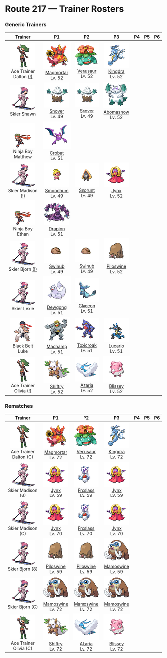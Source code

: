 # Route 217 — Trainer Rosters

### Generic Trainers

| Trainer | P1 | P2 | P3 | P4 | P5 | P6 |
|:-------:|:--:|:--:|:--:|:--:|:--:|:--:|
| ![Ace Trainer Dalton (!)](../../assets/trainers/ace_trainer.png "Ace Trainer Dalton (!)")<br>Ace Trainer Dalton [(!)](#rematches) | ![Magmortar](../../assets/sprites/magmortar/front.gif "Magmortar: When launching 3,600 degrees F fireballs, its body takes on a whitish hue from the intense heat.")<br>[Magmortar](../../pokemon/magmortar.md/)<br>Lv. 52 | ![Venusaur](../../assets/sprites/venusaur/front.gif "Venusaur: After a rainy day, the flower on its back smells stronger. The scent attracts other Pokémon.")<br>[Venusaur](../../pokemon/venusaur.md/)<br>Lv. 52 | ![Kingdra](../../assets/sprites/kingdra/front.gif "Kingdra: It lives in caves on the seafloor and creates giant whirlpools every time it moves.")<br>[Kingdra](../../pokemon/kingdra.md/)<br>Lv. 52 |
| ![Skier Shawn](../../assets/trainers/skier.png "Skier Shawn")<br>Skier Shawn | ![Snover](../../assets/sprites/snover/front.gif "Snover: Seemingly curious about people, they gather around footsteps they find on snowy mountains.")<br>[Snover](../../pokemon/snover.md/)<br>Lv. 49 | ![Snover](../../assets/sprites/snover/front.gif "Snover: Seemingly curious about people, they gather around footsteps they find on snowy mountains.")<br>[Snover](../../pokemon/snover.md/)<br>Lv. 49 | ![Abomasnow](../../assets/sprites/abomasnow/front.gif "Abomasnow: They appear when the snow flowers bloom. When the petals fall, they retreat to places unknown again.")<br>[Abomasnow](../../pokemon/abomasnow.md/)<br>Lv. 52 |
| ![Ninja Boy Matthew](../../assets/trainers/ninja_boy.png "Ninja Boy Matthew")<br>Ninja Boy Matthew | ![Crobat](../../assets/sprites/crobat/front.gif "Crobat: The transformation of its legs into wings made it better at flying, but more clumsy at walking.")<br>[Crobat](../../pokemon/crobat.md/)<br>Lv. 51 |
| ![Skier Madison (!)](../../assets/trainers/skier.png "Skier Madison (!)")<br>Skier Madison [(!)](#rematches) | ![Smoochum](../../assets/sprites/smoochum/front.gif "Smoochum: It tests everything by touching with its lips, which remember what it likes and dislikes.")<br>[Smoochum](../../pokemon/smoochum.md/)<br>Lv. 49 | ![Snorunt](../../assets/sprites/snorunt/front.gif "Snorunt: It is said that several SNORUNT gather under giant leaves and live together in harmony.")<br>[Snorunt](../../pokemon/snorunt.md/)<br>Lv. 49 | ![Jynx](../../assets/sprites/jynx/front.gif "Jynx: Its cries sound like human speech. However, it is impossible to tell what it is trying to say.")<br>[Jynx](../../pokemon/jynx.md/)<br>Lv. 52 |
| ![Ninja Boy Ethan](../../assets/trainers/ninja_boy.png "Ninja Boy Ethan")<br>Ninja Boy Ethan | ![Drapion](../../assets/sprites/drapion/front.gif "Drapion: Possessing a sturdy build, it takes pride in its strength, taking down foes without using toxins.")<br>[Drapion](../../pokemon/drapion.md/)<br>Lv. 51 |
| ![Skier Bjorn (!)](../../assets/trainers/skier.png "Skier Bjorn (!)")<br>Skier Bjorn [(!)](#rematches) | ![Swinub](../../assets/sprites/swinub/front.gif "Swinub: It has a very sensitive nose. It can locate mushrooms, berries, and even hot springs buried under ice.")<br>[Swinub](../../pokemon/swinub.md/)<br>Lv. 49 | ![Swinub](../../assets/sprites/swinub/front.gif "Swinub: It has a very sensitive nose. It can locate mushrooms, berries, and even hot springs buried under ice.")<br>[Swinub](../../pokemon/swinub.md/)<br>Lv. 49 | ![Piloswine](../../assets/sprites/piloswine/front.gif "Piloswine: Covered by a shaggy coat, it is strong against the cold. Its tusks of ice thicken when it snows.")<br>[Piloswine](../../pokemon/piloswine.md/)<br>Lv. 52 |
| ![Skier Lexie](../../assets/trainers/skier.png "Skier Lexie")<br>Skier Lexie | ![Dewgong](../../assets/sprites/dewgong/front.gif "Dewgong: In snow, the pure white coat covering its body obscures it from predators.")<br>[Dewgong](../../pokemon/dewgong.md/)<br>Lv. 51 | ![Glaceon](../../assets/sprites/glaceon/front.gif "Glaceon: By controlling its body heat, it can freeze the atmosphere around it to make a diamond-dust flurry.")<br>[Glaceon](../../pokemon/glaceon.md/)<br>Lv. 51 |
| ![Black Belt Luke](../../assets/trainers/black_belt.png "Black Belt Luke")<br>Black Belt Luke | ![Machamp](../../assets/sprites/machamp/front.gif "Machamp: Its four muscled arms slam foes with powerful punches and chops at blinding speed.")<br>[Machamp](../../pokemon/machamp.md/)<br>Lv. 51 | ![Toxicroak](../../assets/sprites/toxicroak/front.gif "Toxicroak: It has a poison sac at its throat. When it croaks, the stored poison is churned for greater potency.")<br>[Toxicroak](../../pokemon/toxicroak.md/)<br>Lv. 51 | ![Lucario](../../assets/sprites/lucario/front.gif "Lucario: A well-trained one can sense auras to identify and take in the feelings of creatures over half a mile away.")<br>[Lucario](../../pokemon/lucario.md/)<br>Lv. 51 |
| ![Ace Trainer Olivia (!)](../../assets/trainers/ace_trainer.png "Ace Trainer Olivia (!)")<br>Ace Trainer Olivia [(!)](#rematches) | ![Shiftry](../../assets/sprites/shiftry/front.gif "Shiftry: By flapping its leafy fan, it can whip up gusts of 100 ft/second that can level houses.")<br>[Shiftry](../../pokemon/shiftry.md/)<br>Lv. 52 | ![Altaria](../../assets/sprites/altaria/front.gif "Altaria: If it bonds with a person, it will gently envelop the friend with its soft wings, then hum.")<br>[Altaria](../../pokemon/altaria.md/)<br>Lv. 52 | ![Blissey](../../assets/sprites/blissey/front.gif "Blissey: The eggs it lays are filled with happiness. Eating even one bite will bring a smile to anyone.")<br>[Blissey](../../pokemon/blissey.md/)<br>Lv. 52 |


### Rematches

| Trainer | P1 | P2 | P3 | P4 | P5 | P6 |
|:-------:|:--:|:--:|:--:|:--:|:--:|:--:|
| ![Ace Trainer Dalton (C)](../../assets/trainers/ace_trainer.png "Ace Trainer Dalton (C)")<br>Ace Trainer Dalton (C) | ![Magmortar](../../assets/sprites/magmortar/front.gif "Magmortar: When launching 3,600 degrees F fireballs, its body takes on a whitish hue from the intense heat.")<br>[Magmortar](../../pokemon/magmortar.md/)<br>Lv. 72 | ![Venusaur](../../assets/sprites/venusaur/front.gif "Venusaur: After a rainy day, the flower on its back smells stronger. The scent attracts other Pokémon.")<br>[Venusaur](../../pokemon/venusaur.md/)<br>Lv. 72 | ![Kingdra](../../assets/sprites/kingdra/front.gif "Kingdra: It lives in caves on the seafloor and creates giant whirlpools every time it moves.")<br>[Kingdra](../../pokemon/kingdra.md/)<br>Lv. 72 |
| ![Skier Madison (8)](../../assets/trainers/skier.png "Skier Madison (8)")<br>Skier Madison (8) | ![Jynx](../../assets/sprites/jynx/front.gif "Jynx: Its cries sound like human speech. However, it is impossible to tell what it is trying to say.")<br>[Jynx](../../pokemon/jynx.md/)<br>Lv. 59 | ![Froslass](../../assets/sprites/froslass/front.gif "Froslass: It freezes prey by blowing its -58 degrees F breath. It is said to then secretly display its prey.")<br>[Froslass](../../pokemon/froslass.md/)<br>Lv. 59 | ![Jynx](../../assets/sprites/jynx/front.gif "Jynx: Its cries sound like human speech. However, it is impossible to tell what it is trying to say.")<br>[Jynx](../../pokemon/jynx.md/)<br>Lv. 59 |
| ![Skier Madison (C)](../../assets/trainers/skier.png "Skier Madison (C)")<br>Skier Madison (C) | ![Jynx](../../assets/sprites/jynx/front.gif "Jynx: Its cries sound like human speech. However, it is impossible to tell what it is trying to say.")<br>[Jynx](../../pokemon/jynx.md/)<br>Lv. 70 | ![Froslass](../../assets/sprites/froslass/front.gif "Froslass: It freezes prey by blowing its -58 degrees F breath. It is said to then secretly display its prey.")<br>[Froslass](../../pokemon/froslass.md/)<br>Lv. 70 | ![Jynx](../../assets/sprites/jynx/front.gif "Jynx: Its cries sound like human speech. However, it is impossible to tell what it is trying to say.")<br>[Jynx](../../pokemon/jynx.md/)<br>Lv. 70 |
| ![Skier Bjorn (8)](../../assets/trainers/skier.png "Skier Bjorn (8)")<br>Skier Bjorn (8) | ![Piloswine](../../assets/sprites/piloswine/front.gif "Piloswine: Covered by a shaggy coat, it is strong against the cold. Its tusks of ice thicken when it snows.")<br>[Piloswine](../../pokemon/piloswine.md/)<br>Lv. 59 | ![Piloswine](../../assets/sprites/piloswine/front.gif "Piloswine: Covered by a shaggy coat, it is strong against the cold. Its tusks of ice thicken when it snows.")<br>[Piloswine](../../pokemon/piloswine.md/)<br>Lv. 59 | ![Mamoswine](../../assets/sprites/mamoswine/front.gif "Mamoswine: A frozen one was dug up from soil dating back 10,000 years. It woke up to much amazement.")<br>[Mamoswine](../../pokemon/mamoswine.md/)<br>Lv. 59 |
| ![Skier Bjorn (C)](../../assets/trainers/skier.png "Skier Bjorn (C)")<br>Skier Bjorn (C) | ![Mamoswine](../../assets/sprites/mamoswine/front.gif "Mamoswine: A frozen one was dug up from soil dating back 10,000 years. It woke up to much amazement.")<br>[Mamoswine](../../pokemon/mamoswine.md/)<br>Lv. 72 | ![Mamoswine](../../assets/sprites/mamoswine/front.gif "Mamoswine: A frozen one was dug up from soil dating back 10,000 years. It woke up to much amazement.")<br>[Mamoswine](../../pokemon/mamoswine.md/)<br>Lv. 72 | ![Mamoswine](../../assets/sprites/mamoswine/front.gif "Mamoswine: A frozen one was dug up from soil dating back 10,000 years. It woke up to much amazement.")<br>[Mamoswine](../../pokemon/mamoswine.md/)<br>Lv. 72 |
| ![Ace Trainer Olivia (C)](../../assets/trainers/ace_trainer.png "Ace Trainer Olivia (C)")<br>Ace Trainer Olivia (C) | ![Shiftry](../../assets/sprites/shiftry/front.gif "Shiftry: By flapping its leafy fan, it can whip up gusts of 100 ft/second that can level houses.")<br>[Shiftry](../../pokemon/shiftry.md/)<br>Lv. 72 | ![Altaria](../../assets/sprites/altaria/front.gif "Altaria: If it bonds with a person, it will gently envelop the friend with its soft wings, then hum.")<br>[Altaria](../../pokemon/altaria.md/)<br>Lv. 72 | ![Blissey](../../assets/sprites/blissey/front.gif "Blissey: The eggs it lays are filled with happiness. Eating even one bite will bring a smile to anyone.")<br>[Blissey](../../pokemon/blissey.md/)<br>Lv. 72 |

